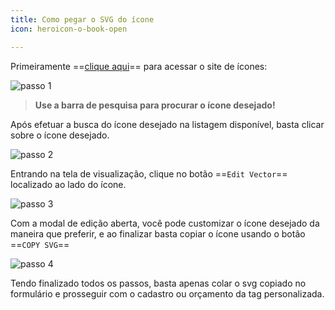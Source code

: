 ```yaml
---
title: Como pegar o SVG do ícone
icon: heroicon-o-book-open

---
```


Primeiramente ==<a href="https://www.svgrepo.com/" target="_blank">clique aqui</a>== para acessar o site de ícones:

![passo 1](https://i.ibb.co/Gx6zTSt/image.png)

> **Use a barra de pesquisa para procurar o ícone desejado!** 

Após efetuar a busca do ícone desejado na listagem disponível, basta clicar sobre o ícone desejado.

![passo 2](https://i.ibb.co/jMRk8ZL/image.png)

Entrando na tela de visualização, clique no botão ==`Edit Vector`== localizado ao lado do ícone.

![passo 3](https://i.ibb.co/zmmxK9H/image.png)

Com a modal de edição aberta, você pode customizar o ícone desejado da maneira que preferir, e ao finalizar basta copiar o ícone usando o botão ==`COPY SVG`==

![passo 4](https://i.ibb.co/W09vvMz/image.png)

Tendo finalizado todos os passos, basta apenas colar o svg copiado no formulário e prosseguir com o cadastro ou orçamento da tag personalizada.

	



